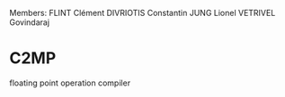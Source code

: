 Members:
FLINT Clément 
DIVRIOTIS Constantin
JUNG Lionel
VETRIVEL Govindaraj

# C2MP
floating point operation compiler
